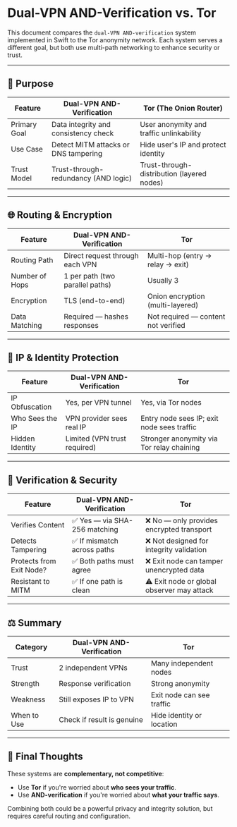 # Dual-VPN AND-Verification vs. Tor

This document compares the `dual-VPN AND-verification` system implemented in Swift to the Tor anonymity network. Each system serves a different goal, but both use multi-path networking to enhance security or trust.

---

## 🧩 Purpose

| Feature       | Dual-VPN AND-Verification               | Tor (The Onion Router)                      |
|---------------|------------------------------------------|---------------------------------------------|
| Primary Goal  | Data integrity and consistency check     | User anonymity and traffic unlinkability    |
| Use Case      | Detect MITM attacks or DNS tampering     | Hide user's IP and protect identity         |
| Trust Model   | Trust-through-redundancy (AND logic)     | Trust-through-distribution (layered nodes)  |

---

## 🌐 Routing & Encryption

| Feature               | Dual-VPN AND-Verification               | Tor                                          |
|------------------------|------------------------------------------|-----------------------------------------------|
| Routing Path           | Direct request through each VPN         | Multi-hop (entry → relay → exit)              |
| Number of Hops         | 1 per path (two parallel paths)         | Usually 3                                     |
| Encryption             | TLS (end-to-end)                        | Onion encryption (multi-layered)              |
| Data Matching          | Required — hashes responses             | Not required — content not verified           |

---

## 🔐 IP & Identity Protection

| Feature               | Dual-VPN AND-Verification               | Tor                                          |
|------------------------|------------------------------------------|-----------------------------------------------|
| IP Obfuscation         | Yes, per VPN tunnel                     | Yes, via Tor nodes                            |
| Who Sees the IP        | VPN provider sees real IP               | Entry node sees IP; exit node sees traffic    |
| Hidden Identity        | Limited (VPN trust required)            | Stronger anonymity via Tor relay chaining     |

---

## 🧪 Verification & Security

| Feature                 | Dual-VPN AND-Verification                 | Tor                                      |
|--------------------------|--------------------------------------------|------------------------------------------|
| Verifies Content         | ✅ Yes — via SHA-256 matching               | ❌ No — only provides encrypted transport |
| Detects Tampering        | ✅ If mismatch across paths                | ❌ Not designed for integrity validation  |
| Protects from Exit Node? | ✅ Both paths must agree                   | ❌ Exit node can tamper unencrypted data  |
| Resistant to MITM        | ✅ If one path is clean                    | ⚠️ Exit node or global observer may attack |

---

## ⚖️ Summary

| Category           | Dual-VPN AND-Verification   | Tor                            |
|--------------------|------------------------------|--------------------------------|
| Trust              | 2 independent VPNs           | Many independent nodes         |
| Strength           | Response verification        | Strong anonymity               |
| Weakness           | Still exposes IP to VPN      | Exit node can see traffic      |
| When to Use        | Check if result is genuine   | Hide identity or location      |

---

## 🧠 Final Thoughts

These systems are **complementary, not competitive**:

- Use **Tor** if you're worried about **who sees your traffic**.
- Use **AND-verification** if you're worried about **what your traffic says**.

Combining both could be a powerful privacy and integrity solution, but requires careful routing and configuration.

